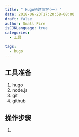 ```yaml
---
title: " Hugo搭建博客(一) "
date: 2018-06-23T17:20:58+08:00
draft: false
author: Small Fire
isCJKLanguage: true
categories: 
  - 工具

tags: 
  - hugo 
---
```


## 工具准备

1. hugo
2. node.js
3. git
4. github

## 操作步骤

1. 



